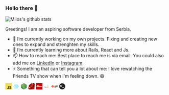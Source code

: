### Hello there 👋

![Milos's github stats](https://github-readme-stats.vercel.app/api?username=milosvukadinovic&show_icons=true&hide_border=true)

Greetings! I am an aspiring software developer from Serbia.

- 🔭 I’m currently working on my own projects. Fixing and creating new ones to expand and strenghten my skills.
- 🌱 I’m currently learning more about Rails, React and Js.
- 📫 How to reach me: Best place to reach me is via email. You could also add me on [LinkedIn](https://www.linkedin.com/in/milosvukadinovic/) or [Instagram](https://www.instagram.com/milos_vukadinovic11/).
- ⚡ Something that can tell you a lot about me: I love rewatching the Friends TV show when I'm feeling down. 😄


<code><img height="20" src="https://raw.githubusercontent.com/github/explore/80688e429a7d4ef2fca1e82350fe8e3517d3494d/topics/javascript/javascript.png"></code>
<code><img height="20" src="https://raw.githubusercontent.com/github/explore/80688e429a7d4ef2fca1e82350fe8e3517d3494d/topics/react/react.png"></code>
<code><img height="20" src="https://raw.githubusercontent.com/github/explore/80688e429a7d4ef2fca1e82350fe8e3517d3494d/topics/nodejs/nodejs.png"></code>
<code><img height="20" src="https://raw.githubusercontent.com/github/explore/80688e429a7d4ef2fca1e82350fe8e3517d3494d/topics/ruby/ruby.png"></code>
<code><img height="20" src="https://raw.githubusercontent.com/github/explore/80688e429a7d4ef2fca1e82350fe8e3517d3494d/topics/rails/rails.png"></code>
<code><img height="20" src="https://raw.githubusercontent.com/github/explore/80688e429a7d4ef2fca1e82350fe8e3517d3494d/topics/mysql/mysql.png"></code>
<code><img height="20" src="https://raw.githubusercontent.com/github/explore/80688e429a7d4ef2fca1e82350fe8e3517d3494d/topics/git/git.png"></code>
<code><img height="20" src="https://raw.githubusercontent.com/github/explore/80688e429a7d4ef2fca1e82350fe8e3517d3494d/topics/terminal/terminal.png"></code>
